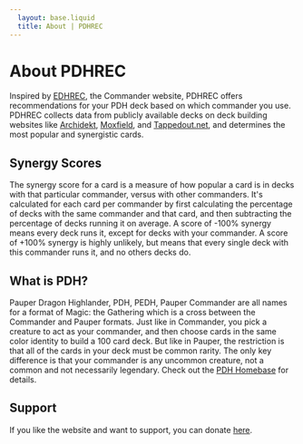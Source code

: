 ```yaml
---
  layout: base.liquid
  title: About | PDHREC
---
```

# About PDHREC
Inspired by <a href="http://edhrec.com/" target="_blank">EDHREC</a>, the Commander website, PDHREC offers recommendations for your PDH deck based on which commander you use.  PDHREC collects data from publicly available decks on deck building websites like <a href="http://archidekt.com/" target="_blank">Archidekt</a>, <a href="http://moxfield.com/" target="_blank">Moxfield</a>, and <a href="http://tappedout.net/" target="_blank">Tappedout.net</a>, and determines the most popular and synergistic cards.  


## Synergy Scores
The synergy score for a card is a measure of how popular a card is in decks with that particular commander, versus with other commanders. It's calculated for each card per commander by first calculating the percentage of decks with the same commander and that card, and then subtracting the percentage of decks running it on average. A score of -100% synergy means every deck runs it, except for decks with your commander. A score of +100% synergy is highly unlikely, but means that every single deck with this commander runs it, and no others decks do.

## What is PDH?
Pauper Dragon Highlander, PDH, PEDH, Pauper Commander are all names for a format of Magic: the Gathering which is a cross between the Commander and Pauper formats. Just like in Commander, you pick a creature to act as your commander, and then choose cards in the same color identity to build a 100 card deck. But like in Pauper, the restriction is that all of the cards in your deck must be common rarity. The only key difference is that your commander is any uncommon creature, not a common and not necessarily legendary.  Check out the <a href="https://www.pdhhomebase.com/" target="_blanj">PDH Homebase</a> for details.  

## Support
If you like the website and want to support, you can donate <a href="https://ko-fi.com/origamiimaster" target="_blank">here</a>.

<!--<iframe id='kofiframe' src='https://ko-fi.com/origamiimaster/?hidefeed=true&widget=true&embed=true&preview=true' 
style='width:100%;border:none;padding:4px;background-color:#F5F6F7;' height='712' title='origamiimaster'></iframe>-->


